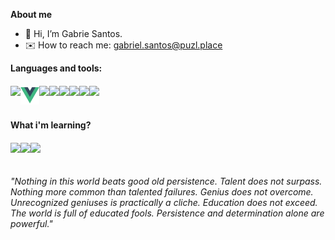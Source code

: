 **About me**

- 👋 Hi, I’m Gabrie Santos.
- ✉️ How to reach me: gabriel.santos@puzl.place


**Languages and tools:**

<h4>
<img align="left" height="30" src="https://raw.githubusercontent.com/jakeliny/jakeliny/master/images/nodejs.png">
<img align="left" height="30" src="https://github.com/biandishilaji/teste-dev-php/blob/Gabriel-Rodrigues-dos-Santos/github/vue.png">
<img align="left" height="30" src="https://cdn.iconscout.com/icon/free/png-256/javascript-2752148-2284965.png">
<img align="left" height="30" src="https://upload.wikimedia.org/wikipedia/commons/thumb/8/84/Deno.svg/1200px-Deno.svg.png">
<img align="left" height="30" src="https://seeklogo.com/images/P/php-logo-ADE513E748-seeklogo.com.png">
<img align="left" height="30" src="https://upload.wikimedia.org/wikipedia/commons/thumb/9/9a/Laravel.svg/1200px-Laravel.svg.png">
<img align="left" height="30" src="https://upload.wikimedia.org/wikipedia/commons/thumb/c/c3/Python-logo-notext.svg/768px-Python-logo-notext.svg.png">
<img height="30" align="" src="https://raw.githubusercontent.com/jakeliny/jakeliny/master/images/linux.png">
<br>
<br>
</h4>

**What i'm learning?**

<h4>
    <img height="30" align="left" src="https://upload.wikimedia.org/wikipedia/commons/thumb/4/4c/Typescript_logo_2020.svg/1200px-Typescript_logo_2020.svg.png">
  <img height="30" align="left" src="https://i0.wp.com/blog.psantos.dev/wp-content/uploads/2019/04/phoenix-elixir.png?fit=400%2C400&ssl=1">
   <img height="30" align="left" src="https://warlord0blog.files.wordpress.com/2019/10/nuxtjs_logo.png">
 <br>
    <br>
    
    
      
</h4>


<h6>
    "Nothing in this world beats good old persistence. Talent does not surpass. Nothing more common than talented failures. Genius does not overcome. Unrecognized geniuses is practically a cliche. Education does not exceed. The world is full of educated fools. Persistence and determination alone are powerful."
    </h6>
    
